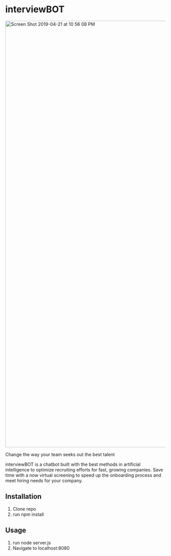 # interviewBOT

<img width="1339" alt="Screen Shot 2019-04-21 at 10 56 08 PM" src="https://user-images.githubusercontent.com/47072462/56480589-c2eaac00-6488-11e9-8031-1f956fc0ce0b.png">

Change the way your team seeks out the best talent

interviewBOT is a chatbot built with the best methods in artificial intelligence to optimize recruiting efforts for fast, growing companies. Save time with a now virtual screening to speed up the onboarding process and meet hiring needs for your company.</p>

## Installation

1. Clone repo
2. run npm install

## Usage

1. run node server.js
2. Navigate to localhost:8080
